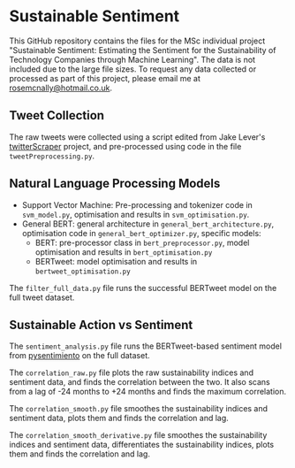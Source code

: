 # Sustainable Sentiment 

This GitHub repository contains the files for the MSc individual project "Sustainable Sentiment: Estimating the Sentiment for the Sustainability of Technology Companies through Machine Learning". The data is not included due to the large file sizes. To request any data collected or processed as part of this project, please email me at rosemcnally@hotmail.co.uk.

## Tweet Collection

The raw tweets were collected using a script edited from Jake Lever's [twitterScraper](https://github.com/DL-WG/twitterScraper) project, and pre-processed using code in the file `tweetPreprocessing.py`. 

## Natural Language Processing Models

- Support Vector Machine: Pre-processing and tokenizer code in `svm_model.py`, optimisation and results in `svm_optimisation.py`.
- General BERT: general architecture in `general_bert_architecture.py`, optimisation code in `general_bert_optimizer.py`, specific models:
  - BERT: pre-processor class in `bert_preprocessor.py`, model optimisation and results in `bert_optimisation.py`
  - BERTweet: model optimisation and results in `bertweet_optimisation.py`

The `filter_full_data.py` file runs the successful BERTweet model on the full tweet dataset.

## Sustainable Action vs Sentiment

The `sentiment_analysis.py` file runs the BERTweet-based sentiment model from [pysentimiento](https://github.com/pysentimiento/pysentimiento) on the full dataset.

The `correlation_raw.py` file plots the raw sustainability indices and sentiment data, and finds the correlation between the two. It also scans from a lag of -24 months to +24 months and finds the maximum correlation.

The `correlation_smooth.py` file smoothes the sustainability indices and sentiment data, plots them and finds the correlation and lag.

The `correlation_smooth_derivative.py` file smoothes the sustainability indices and sentiment data, differentiates the sustainability indices, plots them and finds the correlation and lag.

